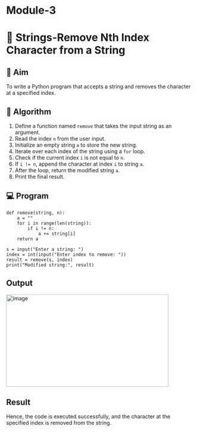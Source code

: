 # Module-3
# 🧹 Strings-Remove Nth Index Character from a String

## 🎯 Aim
To write a Python program that accepts a string and removes the character at a specified index.

## 🧠 Algorithm
1. Define a function named `remove` that takes the input string as an argument.
2. Read the index `n` from the user input.
3. Initialize an empty string `a` to store the new string.
4. Iterate over each index of the string using a `for` loop.
5. Check if the current index `i` is not equal to `n`.
6. If `i != n`, append the character at index `i` to string `a`.
7. After the loop, return the modified string `a`.
8. Print the final result.

## 💻 Program
```
def remove(string, n):
    a = ""
    for i in range(len(string)):
        if i != n:
            a += string[i]
    return a

s = input("Enter a string: ")
index = int(input("Enter index to remove: "))
result = remove(s, index)
print("Modified string:", result)
```

## Output

<img width="436" height="248" alt="image" src="https://github.com/user-attachments/assets/a249c720-9c05-4e5f-858d-9954e5c19b6a" />

## Result

Hence, the code is executed successfully, and the character at the specified index is removed from the string.
